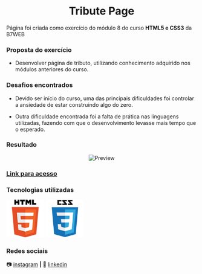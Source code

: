 
<h1 align="center">Tribute Page</h1>

  

Página foi criada como exercício do módulo 8 do curso **HTML5 e CSS3** da B7WEB

  

### Proposta do exercício

  

- Desenvolver página de tributo, utilizando conhecimento adquirido nos módulos anteriores do curso.

  

### Desafios encontrados

  

* Devido ser início do curso, uma das principais dificuldades foi controlar a ansiedade de estar construindo algo do zero.

* Outra dificuldade encontrada foi a falta de prática nas linguagens utilizadas, fazendo com que o desenvolvimento levasse mais tempo que o esperado.

  

### Resultado

  

<p align="center"> <img alt="Preview" src="https://uploaddeimagens.com.br/images/003/719/941/full/Tribute.jpg" /> 

  

### [Link para acesso]()

  

### Tecnologias utilizadas

 <img alt="Preview" src="https://raw.githubusercontent.com/github/explore/80688e429a7d4ef2fca1e82350fe8e3517d3494d/topics/html/html.png " style="width:100px;"/> <img alt="Preview" src="https://raw.githubusercontent.com/github/explore/80688e429a7d4ef2fca1e82350fe8e3517d3494d/topics/css/css.png " style="width:100px;"/> 
  

### Redes sociais

  

[instagram]: https://www.instagram.com/cristhopergomes/

[linkedin]: https://www.linkedin.com/in/cristhopergomes/

📷 [instagram][instagram] **|** 👔 [linkedin][linkedin]